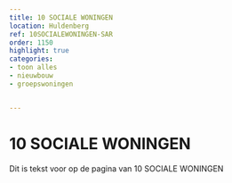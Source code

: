 ```yaml
---
title: 10 SOCIALE WONINGEN
location: Huldenberg
ref: 10SOCIALEWONINGEN-SAR
order: 1150
highlight: true
categories:
- toon alles
- nieuwbouw
- groepswoningen


---
```

# 10 SOCIALE WONINGEN

Dit is tekst voor op de pagina van 10 SOCIALE WONINGEN